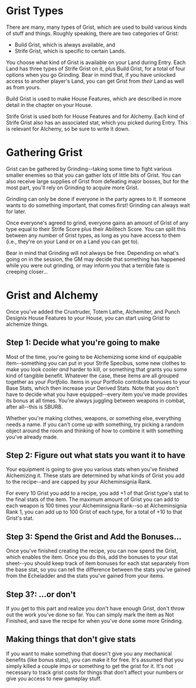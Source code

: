 # Grist Types
There are many, many types of Grist, which are used to build various kinds of stuff and things. Roughly speaking, there are two categories of Grist:

- Build Grist, which is always available, and
- Strife Grist, which is specific to certain Lands.

You choose what kind of Grist is available on your Land during Entry. Each Land has three types of Strife Grist on it, plus Build Grist, for a total of four options when you go Grinding. Bear in mind that, if you have unlocked access to another player's Land, you can get Grist from *their* Land as well as from yours.

Build Grist is used to make House Features, which are described in more detail in the chapter on your House.

Strife Grist is used both for House Features and for Alchemy. Each kind of Strife Grist also has an associated stat, which you picked during Entry. This is relevant for Alchemy, so be sure to write it down.

# Gathering Grist
Grist can be gathered by Grinding--taking some time to fight various smaller enemies so that you can gather lots of little bits of Grist. You can also receive large supplies of Grist from defeating major bosses, but for the most part, you'll rely on Grinding to acquire more Grist.

Grinding can only be done if everyone in the party agrees to it. If someone wants to do something important, that comes first! Grinding can always wait for later.

Once everyone's agreed to grind, everyone gains an amount of Grist of any type equal to their Strife Score plus their Abilitech Score. You can split this between any number of Grist types, as long as you have access to them (i.e., they're on your Land or on a Land you can get to).

Bear in mind that Grinding will not always be free. Depending on what's going on in the session, the GM may decide that something has happened while you were out grinding, or may inform you that a terrible fate is creeping closer…

# Grist and Alchemy
Once you've added the Cruxtruder, Totem Lathe, Alchemiter, and Punch Designix House Features to your House, you can start using Grist to alchemize things.

## Step 1: Decide what you're going to make
Most of the time, you're going to be Alchemizing some kind of equipable item--something you can put in your Strife Specibus, some new clothes to make you look cooler *and* harder to kill, or something that grants you some kind of tangible benefit. Whatever the case, these items are all grouped together as your *Portfolio*. Items in your Portfolio contribute bonuses to your Base Stats, which then increase your Derived Stats. Note that you don't have to decide what you have equipped--every item you've made provides its bonus at all times. You're always juggling between weapons in combat, after all--this is SBURB.

Whether you're making clothes, weapons, or something else, everything needs a name. If you can't come up with something, try picking a random object around the room and thinking of how to combine it with something you've already made.

## Step 2: Figure out what stats you want it to have
Your equipment is going to give you various stats when you've finished Alchemizing it. These stats are determined by what kinds of Grist you add to the recipe--and are capped by your Alcheminsignia Rank.

For every 10 Grist you add to a recipe, you add +1 of that Grist type's stat to the final stats of the item. The maximum amount of Grist you can add to each weapon is 100 times your Alcheminsignia Rank--so at Alcheminsignia Rank 1, you can add up to 100 Grist of each type, for a total of +10 to that Grist's stat.

## Step 3: Spend the Grist and Add the Bonuses...
Once you've finished creating the recipe, you can now spend the Grist, which enables the item. Once you do this, add the bonuses to your stat sheet--you should keep track of item bonuses for each stat separately from the base stat, so you can tell the difference between the stats you've gained from the Echeladder and the stats you've gained from your items.

## Step 3?: ...or don't
If you get to this part and realize you don't have enough Grist, don't throw out the work you've done so far. You can simply mark the item as Not Finished, and save the recipe for when you've done some more Grinding.

## Making things that don't give stats
If you want to make something that doesn't give you any mechanical benefits (like bonus stats), you can make it for free. It's assumed that you simply killed a couple imps or something to get the grist for it. It's not necessary to track grist costs for things that don't affect your numbers or give you access to new gameplay stuff.